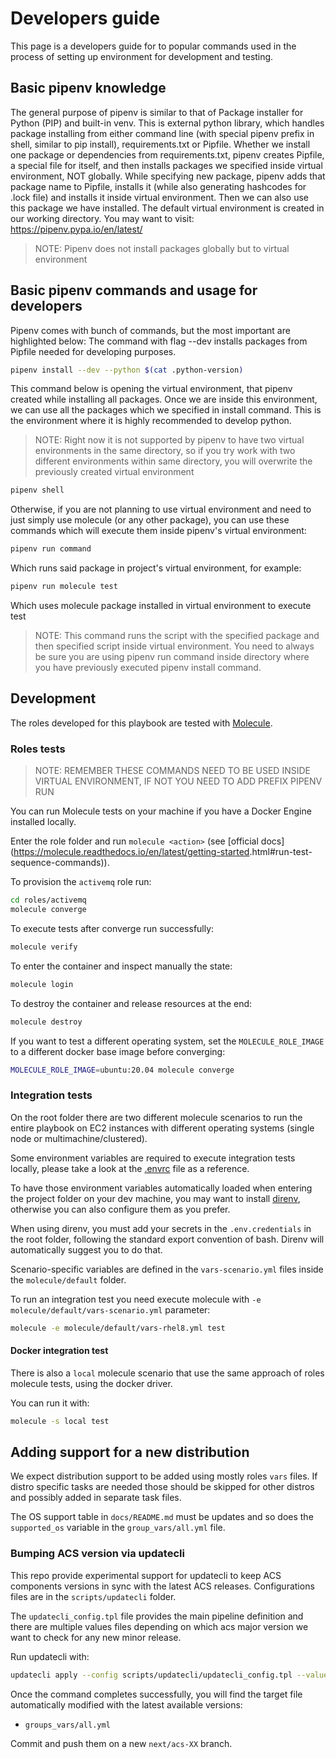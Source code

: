 # Developers guide

This page is a developers guide for to popular commands used in the process of setting up environment for development and testing.

## Basic pipenv knowledge

The general purpose of pipenv is similar to that of Package installer for Python (PIP) and built-in venv.
This is external python library, which handles package installing from either command line (with special pipenv prefix in shell, similar to pip install), requirements.txt or Pipfile.
Whether we install one package or dependencies from requirements.txt, pipenv creates Pipfile, a special file for itself,
and then installs packages we specified inside virtual environment, NOT globally.
While specifying new package, pipenv adds that package name to Pipfile, installs it (while also generating hashcodes for .lock file)
and installs it inside virtual environment. Then we can also use this package we have installed.
The default virtual environment is created in our working directory. You may want to visit: <https://pipenv.pypa.io/en/latest/>

> NOTE: Pipenv does not install packages globally but to virtual environment

## Basic pipenv commands and usage for developers

Pipenv comes with bunch of commands, but the most important are highlighted below:
The command with flag --dev installs packages from Pipfile needed for developing purposes.

```bash
pipenv install --dev --python $(cat .python-version)
```

This command below is opening the virtual environment, that pipenv created while installing all packages.
Once we are inside this environment, we can use all the packages which we specified in install command.
This is the environment where it is highly recommended to develop python.

> NOTE: Right now it is not supported by pipenv to have two virtual environments in the same directory, so if you
> try work with two different environments within same directory, you will overwrite the previously created virtual environment

```bash
pipenv shell
```

Otherwise, if you are not planning to use virtual environment and need to just simply use molecule (or any other package),
you can use these commands which will execute them inside pipenv's virtual environment:

```bash
pipenv run command
```

Which runs said package in project's virtual environment, for example:

```bash
pipenv run molecule test
```

Which uses molecule package installed in virtual environment to execute test

> NOTE: This command runs the script with the specified package and then specified script inside virtual environment.
> You need to always be sure you are using pipenv run command inside directory where you have previously executed
> pipenv install command.

## Development

The roles developed for this playbook are tested with [Molecule](https://molecule.readthedocs.io/en/latest/).

### Roles tests

> NOTE: REMEMBER THESE COMMANDS NEED TO BE USED INSIDE VIRTUAL ENVIRONMENT, IF NOT YOU NEED TO ADD PREFIX PIPENV RUN

You can run Molecule tests on your machine if you have a Docker Engine installed locally.

Enter the role folder and run `molecule <action>` (see [official docs]\(<https://molecule.readthedocs.io/en/latest/getting-started>.html#run-test-sequence-commands)).

 To provision the `activemq` role run:

```sh
cd roles/activemq
molecule converge
```

 To execute tests after converge run successfully:

```sh
molecule verify
```

 To enter the container and inspect manually the state:

```sh
molecule login
```

 To destroy the container and release resources at the end:

```sh
molecule destroy
```

 If you want to test a different operating system, set the `MOLECULE_ROLE_IMAGE` to a different docker base image before converging:

```sh
MOLECULE_ROLE_IMAGE=ubuntu:20.04 molecule converge
```

### Integration tests

On the root folder there are two different molecule scenarios to run the entire
playbook on EC2 instances with different operating systems (single node or
multimachine/clustered).

Some environment variables are required to execute integration tests locally,
please take a look at the [.envrc](/.envrc) file as a reference.

To have those environment variables automatically loaded when entering the
project folder on your dev machine, you may want to install
[direnv](https://direnv.net/), otherwise you can also configure them as you prefer.

When using direnv, you must add your secrets in the `.env.credentials` in the
root folder, following the standard export convention of bash. Direnv will
automatically suggest you to do that.

Scenario-specific variables are defined in the `vars-scenario.yml` files inside
the `molecule/default` folder.

To run an integration test you need execute molecule with `-e
molecule/default/vars-scenario.yml` parameter:

```bash
molecule -e molecule/default/vars-rhel8.yml test
```

#### Docker integration test

There is also a `local` molecule scenario that use the same approach of roles
molecule tests, using the docker driver.

You can run it with:

```sh
molecule -s local test
```

## Adding support for a new distribution

We expect distribution support to be added using mostly roles `vars` files. If
distro specific tasks are needed those should be skipped for other distros
and possibly added in separate task files.

The OS support table in `docs/README.md` must be updates and so does the
`supported_os` variable in the `group_vars/all.yml` file.

### Bumping ACS version via updatecli

This repo provide experimental support for updatecli to keep ACS components
versions in sync with the latest ACS releases. Configurations files are in the
`scripts/updatecli` folder.

The `updatecli_config.tpl` file provides the main pipeline definition and there
are multiple values files depending on which acs major version we want to check
for any new minor release.

Run updatecli with:

```bash
updatecli apply --config scripts/updatecli/updatecli_config.tpl --values scripts/updatecli/updatecli_base.yml --values scripts/updatecli/updatecli_acsXX.yml
```

Once the command completes successfully, you will find the target file
automatically modified with the latest available versions:

* `groups_vars/all.yml`

Commit and push them on a new `next/acs-XX` branch.
